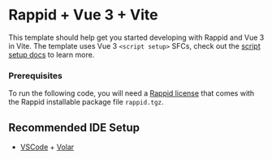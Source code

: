 # Rappid + Vue 3 + Vite

This template should help get you started developing with Rappid and Vue 3 in Vite. The template uses Vue 3 `<script setup>` SFCs, check out the [script setup docs](https://v3.vuejs.org/api/sfc-script-setup.html#sfc-script-setup) to learn more.

### Prerequisites

To run the following code, you will need a [Rappid license](https://www.jointjs.com/license) that comes with the Rappid installable package file `rappid.tgz`.

## Recommended IDE Setup

- [VSCode](https://code.visualstudio.com/) + [Volar](https://marketplace.visualstudio.com/items?itemName=johnsoncodehk.volar)

